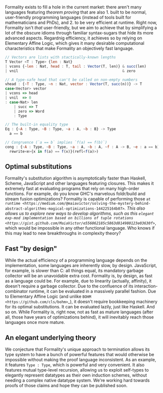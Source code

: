 Formality exists to fill a hole in the current market: there aren't many languages featuring *theorem proving* that are also 1. built to be normal, user-friendly programming languages (instead of tools built for mathematicians and PhDs), and 2. to be very efficient at runtime. Right now, Formality isn't *that* user-friendly, but we aim to achieve that by simplifying a lot of the obscure idioms through familiar syntax-sugars that hide its more advanced aspects. Regardnig efficiency, it achieves so by relying on Elementary Affine Logic, which gives it many desirable computational characteristics that make Formality an objectively fast language.

```javascript
// Vectors are lists with stactically-known lengths
T Vector <T : Type> {len : Nat}
| vcons {~len : Nat, head : T, tail : Vector(T, len)} & succ(len)
| vnil                                                & zero

// A type-safe head that can't be called on non-empty numbers
vhead : {~T : Type, ~n : Nat, vector : Vector(T, succ(n))} -> T
case<Vector> vector
| vcons => head
| vnil  => 0
: case<Nat> len
    | succ => T
    | zero => Word
    : Type

// The built-in equality type
Eq : {~A : Type, ~B : Type, ~a : A, ~b : B} -> Type
  a == b

// Congruence (`a == b` implies `f(a) == f(b)`)
cong : {~A : Type, ~B : Type, ~a : A, ~b : A, ~f : A -> B, ~e : a == b} -> f(a) == f(b)
  rewrite<e>{x in f(a) == f(x)}(refl<f(a)>)
```

Optimal substitutions
-------- 

Formality's substitution algorithm is asymptotically faster than Haskell, Scheme, JavaScript and other languages featuring closures. This makes it extremely fast at evaluating programs that rely on many high-order functions. For example, do you know GHC's marvelous foldr/build and stream fusion optimizations? Formality is capable of performing those `at runtime <https://medium.com/@maiavictor/solving-the-mystery-behind-abstract-algorithms-magical-optimizations-144225164b07>`_. This also allows us to explore new ways to develop algorithms, such as this `elegant exp-mod implementation based on billions of tuple rotations <https://gist.github.com/MaiaVictor/e556062185c5863d814980123e03630f>`_, which would be impossible in any other functional language. Who knows if this may lead to new breakthroughs in complexity theory?

Fast "by design"
-------- 

While the actual efficiency of a programming language depends on the implementation, some languages are inherently slow, by design. JavaScript, for example, is slower than C: all things equal, its mandatory garbage collector will be an unavoidable extra cost. Formality is, by design, as fast as a language could be. For example, due to linearity (actually, affinity), it doesn't require a garbage collector. Due to the confluence of its interaction-combinator runtime, it can be evaluated in a massively parallel fashion. Due to Elementary Affine Logic (and unlike `BOHM <https://github.com/cls/bohm>`_), it doesn't require bookkeeping machinery for its optimal substitutions. It can be evaluated lazily, just like Haskell. And so on. While Formality is, right now, not as fast as mature languages (after all, those have years of optimizations behind), it will inevitably reach those languages once more mature.

An elegant underlying theory
-------- 

We conjecture that Formality's unique approach to termination allows its type system to have a bunch of powerful features that would otherwise be impossible without making the proof language inconsistent. As an example, it features `Type : Type`, which is powerful and very convenient. It also features mutual type-level recursion, allowing us to exploit self-types to elegantly represent datatypes as their own induction schemes, without needing a complex native datatype system. We're working hard towards proofs of those claims and hope they can be published soon.
